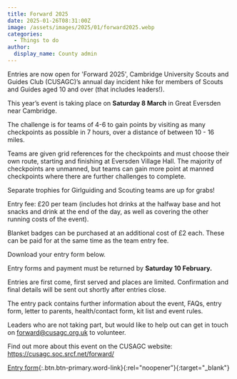 ```yaml
---
title: Forward 2025
date: 2025-01-26T08:31:00Z
image: /assets/images/2025/01/forward2025.webp
categories:
  - Things to do
author:
  display_name: County admin
---
```

Entries are now open for 'Forward 2025', Cambridge University Scouts and Guides Club (CUSAGC)’s annual day incident hike for members of Scouts and Guides aged 10 and over (that includes leaders!).

This year’s event is taking place on **Saturday 8 March** in Great Eversden near Cambridge.

The challenge is for teams of 4-6 to gain points by visiting as many checkpoints as possible in 7 hours, over a distance of between 10 - 16 miles.

Teams are given grid references for the checkpoints and must choose their own route, starting and finishing at Eversden Village Hall. The majority of checkpoints are unmanned, but teams can gain more point at manned checkpoints where there are further challenges to complete.

Separate trophies for Girlguiding and Scouting teams are up for grabs!

Entry fee: £20 per team (includes hot drinks at the halfway base and hot snacks and drink at the end of the day, as well as covering the other running costs of the event).

Blanket badges can be purchased at an additional cost of £2 each. These can be paid for at the same time as the team entry fee.

Download your entry form below.

Entry forms and payment must be returned by **Saturday 10 February.**

Entries are first come, first served and places are limited. Confirmation and final details will be sent out shortly after entries close.

The entry pack contains further information about the event, FAQs, entry form, letter to parents, health/contact form, kit list and event rules.

Leaders who are not taking part, but would like to help out can get in touch on <forward@cusagc.org.uk> to volunteer.

Find out more about this event on the CUSAGC website: <https://cusagc.soc.srcf.net/forward/>

[Entry form](/assets/docs/2025/forward-2025-entry-pack.docx){:.btn.btn-primary.word-link}{:rel="noopener"}{:target="_blank"}
